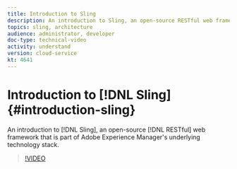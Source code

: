 ```yaml
---
title: Introduction to Sling
description: An introduction to Sling, an open-source RESTful web framework that is part of Adobe Experience Manager's underlying technology stack.
topics: sling, architecture
audience: administrator, developer
doc-type: technical-video
activity: understand
version: cloud-service
kt: 4641
---
```


# Introduction to [!DNL Sling] {#introduction-sling}

An introduction to [!DNL Sling], an open-source [!DNL RESTful] web framework that is part of Adobe Experience Manager's underlying technology stack.

>[!VIDEO](https://video.tv.adobe.com/v/32032/?quality=12&learn=on)
